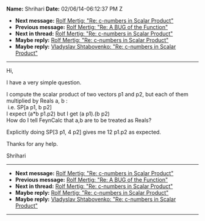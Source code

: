 **Name:** Shrihari
**Date:** 02/06/14-06:12:37 PM Z

  - **Next message:** [Rolf Mertig: "Re: c-numbers in Scalar
    Product"](0760.html)
  - **Previous message:** [Rolf Mertig: "Re: A BUG of the
    Function"](0758.html)
  - **Next in thread:** [Rolf Mertig: "Re: c-numbers in Scalar
    Product"](0760.html)
  - **Maybe reply:** [Rolf Mertig: "Re: c-numbers in Scalar
    Product"](0760.html)
  - **Maybe reply:** [Vladyslav Shtabovenko: "Re: c-numbers in Scalar
    Product"](1502.html)

-----

Hi,  

I have a very simple question.  

I compute the scalar product of two vectors p1 and p2, but each of them
multiplied by Reals a, b :  
 i.e. SP[a p1, b p2]  
I expect (a\*b p1.p2) but I get (a p1).(b p2)  
How do I tell FeynCalc that a,b are to be treated as Reals?  

Explicitly doing SP[3 p1, 4 p2] gives me 12 p1.p2 as expected.  

Thanks for any help.  

Shrihari  

-----

  - **Next message:** [Rolf Mertig: "Re: c-numbers in Scalar
    Product"](0760.html)
  - **Previous message:** [Rolf Mertig: "Re: A BUG of the
    Function"](0758.html)
  - **Next in thread:** [Rolf Mertig: "Re: c-numbers in Scalar
    Product"](0760.html)
  - **Maybe reply:** [Rolf Mertig: "Re: c-numbers in Scalar
    Product"](0760.html)
  - **Maybe reply:** [Vladyslav Shtabovenko: "Re: c-numbers in Scalar
    Product"](1502.html)

-----

